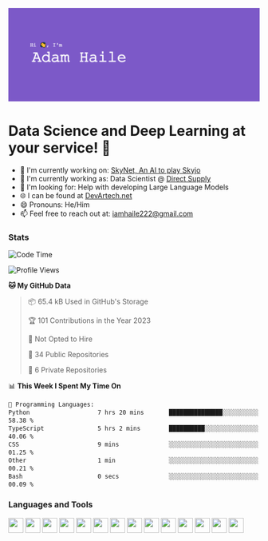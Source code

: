![Github Banner](https://github.com/DevArtech/devartech/blob/main/GithubBanner.png?raw=true)
# Data Science and Deep Learning at your service! 🤖

 - 🔭 I'm currently working on: [SkyNet, An AI to play Skyjo](https://github.com/DevArtech/skynet)  
 - 💼 I'm currently working as: Data Scientist @ [Direct Supply](https://www.directsupply.com/)   
 - 🧐 I'm looking for: Help with developing Large Language Models   
 - 🌐 I can be found at [DevArtech.net](https://devartech.net)
 - 😄 Pronouns: He/Him   
 - 📫 Feel free to reach out at: iamhaile222@gmail.com

### Stats
<!--START_SECTION:waka-->
![Code Time](http://img.shields.io/badge/Code%20Time-12%20hrs%2033%20mins-blue)

![Profile Views](http://img.shields.io/badge/Profile%20Views-143-blue)

**🐱 My GitHub Data** 

> 📦 65.4 kB Used in GitHub's Storage 
 > 
> 🏆 101 Contributions in the Year 2023
 > 
> 🚫 Not Opted to Hire
 > 
> 📜 34 Public Repositories 
 > 
> 🔑 6 Private Repositories 
 > 
📊 **This Week I Spent My Time On** 

```text
💬 Programming Languages: 
Python                   7 hrs 20 mins       ███████████████░░░░░░░░░░   58.38 % 
TypeScript               5 hrs 2 mins        ██████████░░░░░░░░░░░░░░░   40.06 % 
CSS                      9 mins              ░░░░░░░░░░░░░░░░░░░░░░░░░   01.25 % 
Other                    1 min               ░░░░░░░░░░░░░░░░░░░░░░░░░   00.21 % 
Bash                     0 secs              ░░░░░░░░░░░░░░░░░░░░░░░░░   00.09 % 
```


<!--END_SECTION:waka-->

### Languages and Tools
<div style="display: flex; gap: 0.25rem;">
 <img height="30" width="30" src="https://cdn.simpleicons.org/python/black/white"/>
 <img height="30" width="30" src="https://cdn.simpleicons.org/tensorflow/black/white"/>
 <img height="30" width="30" src="https://cdn.simpleicons.org/postgres/black/white"/>
 <img height="30" width="30" src="https://cdn.simpleicons.org/amazonaws/black/white"/>
 <img height="30" width="30" src="https://cdn.simpleicons.org/javascript/black/white"/>
 <img height="30" width="30" src="https://cdn.simpleicons.org/react/black/white"/>
 <img height="30" width="30" src="https://cdn.simpleicons.org/csharp/black/white"/>
 <img height="30" width="30" src="https://cdn.simpleicons.org/cplusplus/black/white"/>
 <img height="30" width="30" src="https://cdn.simpleicons.org/ruby/black/white"/>
 <img height="30" width="30" src="https://cdn.simpleicons.org/html5/black/white"/>
 <img height="30" width="30" src="https://cdn.simpleicons.org/css3/black/white"/>
 <img height="30" width="30" src="https://cdn.simpleicons.org/microsoftexcel/black/white"/>
 <img height="30" width="30" src="https://cdn.simpleicons.org/unrealengine/black/white"/>
 <img height="30" width="30" src="https://cdn.simpleicons.org/unity/black/white"/>
</div>
